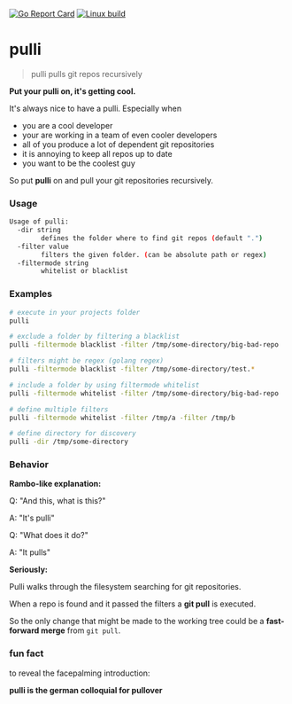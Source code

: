 [![Go Report Card](https://goreportcard.com/badge/github.com/Oppodelldog/pulli)](https://goreportcard.com/report/github.com/Oppodelldog/pulli)
[![Linux build](http://nulldog.de:12080/api/badges/Oppodelldog/pulli/status.svg)](http://nulldog.de:12080/Oppodelldog/pulli)
# pulli
> pulli pulls git repos recursively

**Put your pulli on, it's getting cool.**

It's always nice to have a pulli.
Especially when
- you are a cool developer
- your are working in a team of even cooler developers
- all of you produce a lot of dependent git repositories
- it is annoying to keep all repos up to date
- you want to be the coolest guy

So put **pulli** on and pull your git repositories recursively.

### Usage
```bash
Usage of pulli:
  -dir string
    	defines the folder where to find git repos (default ".")
  -filter value
    	filters the given folder. (can be absolute path or regex)
  -filtermode string
    	whitelist or blacklist
```

### Examples
```bash
# execute in your projects folder
pulli

# exclude a folder by filtering a blacklist
pulli -filtermode blacklist -filter /tmp/some-directory/big-bad-repo

# filters might be regex (golang regex)
pulli -filtermode blacklist -filter /tmp/some-directory/test.*

# include a folder by using filtermode whitelist
pulli -filtermode whitelist -filter /tmp/some-directory/big-bad-repo

# define multiple filters
pulli -filtermode whitelist -filter /tmp/a -filter /tmp/b

# define directory for discovery
pulli -dir /tmp/some-directory

```

### Behavior
**Rambo-like explanation:**

Q: "And this, what is this?"

A: "It's pulli"

Q: "What does it do?"

A: "It pulls"


**Seriously:**

Pulli walks through the filesystem searching for git repositories.

When a repo is found and it passed the filters a **git pull** is executed.

So the only change that might be made to the working tree could be a **fast-forward merge** from ```git pull```.


### fun fact
to reveal the facepalming introduction:

**pulli is the german colloquial for pullover**

